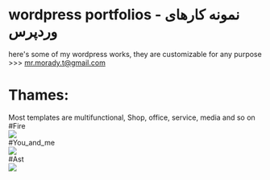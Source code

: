 # wordpress portfolios - نمونه کارهای وردپرس 
here's some of my wordpress works, they are customizable for any purpose >>> mr.morady.t@gmail.com 
# Thames:
Most templates are multifunctional, Shop, office, service, media and so on
<br>
#Fire
<br>
<img src="https://github.com/user-attachments/assets/3c9e606e-4805-424b-a1dc-a1176b6b01fe" />
<br>
#You_and_me
<br>
<img src="https://github.com/user-attachments/assets/2ccb58d2-e716-4461-9c8f-c8023f0ababb" />
<br>
#Ast
<br>
<img src="https://github.com/user-attachments/assets/f1842979-3ef4-4e79-8c6d-c2a03f88a7a6" />
